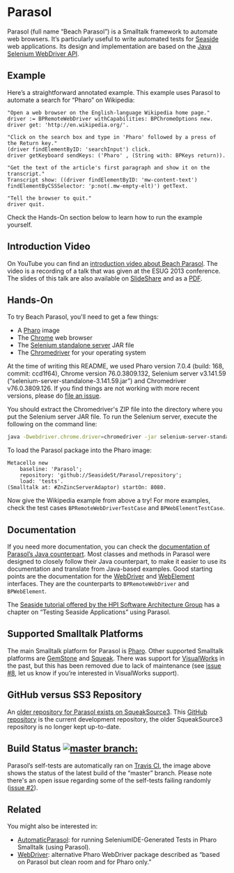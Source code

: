 # Parasol

Parasol (full name “Beach Parasol”) is a Smalltalk framework to automate web browsers. It’s particularly useful to write automated tests for [Seaside](https://github.com/SeasideSt/Seaside) web applications. Its design and implementation are based on the [Java Selenium WebDriver API](http://www.seleniumhq.org/projects/webdriver/).


## Example

Here’s a straightforward annotated example. This example uses Parasol to automate a search for “Pharo” on Wikipedia:

```Smalltalk
"Open a web browser on the English-language Wikipedia home page."
driver := BPRemoteWebDriver withCapabilities: BPChromeOptions new.
driver get: 'http://en.wikipedia.org/'.

"Click on the search box and type in 'Pharo' followed by a press of the Return key."
(driver findElementByID: 'searchInput') click.
driver getKeyboard sendKeys: ('Pharo' , (String with: BPKeys return)).

"Get the text of the article's first paragraph and show it on the transcript."
Transcript show: ((driver findElementByID: 'mw-content-text') findElementByCSSSelector: 'p:not(.mw-empty-elt)') getText.

"Tell the browser to quit."
driver quit.
```

Check the Hands-On section below to learn how to run the example yourself.


## Introduction Video

On YouTube you can find an [introduction video about Beach Parasol](https://www.youtube.com/watch?v=CoJ-Wnno6TY). The video is a recording of a talk that was given at the ESUG 2013 conference. The slides of this talk are also available on [SlideShare](https://www.slideshare.net/esug/4-beach-parasol-presentation) and as a [PDF](http://esug.org/data/ESUG2013/1-Mon/04-Beach%20Parasol%20Presentation.pdf).


## Hands-On

To try Beach Parasol, you'll need to get a few things:

- A [Pharo](http://pharo.org) image
- The [Chrome](https://www.google.com/chrome/) web browser
- The [Selenium standalone server](http://docs.seleniumhq.org/download/) JAR file
- The [Chromedriver](https://sites.google.com/a/chromium.org/chromedriver/) for your operating system

At the time of writing this README, we used Pharo version 7.0.4 (build: 168, commit: ccd1f64), Chrome version 76.0.3809.132, Selenium server v3.141.59 (“selenium-server-standalone-3.141.59.jar”) and Chromedriver v76.0.3809.126. If you find things are not working with more recent versions, please do [file an issue](https://github.com/SeasideSt/Parasol/issues).

You should extract the Chromedriver's ZIP file into the directory where you put the Selenium server JAR file. To run the Selenium server, execute the following on the command line:

```bash
java -Dwebdriver.chrome.driver=chromedriver -jar selenium-server-standalone-3.141.59.jar
```

To load the Parasol package into the Pharo image:

```Smalltalk
Metacello new
    baseline: 'Parasol';
    repository: 'github://SeasideSt/Parasol/repository';
    load: 'tests'.
(Smalltalk at: #ZnZincServerAdaptor) startOn: 8080.
```

Now give the Wikipedia example from above a try! For more examples, check the test cases `BPRemoteWebDriverTestCase` and `BPWebElementTestCase`.


## Documentation

If you need more documentation, you can check the [documentation of Parasol’s Java counterpart](http://seleniumhq.github.io/selenium/docs/api/java/). Most classes and methods in Parasol were designed to closely follow their Java counterpart, to make it easier to use its documentation and translate from Java-based examples. Good starting points are the documentation for the [WebDriver](http://seleniumhq.github.io/selenium/docs/api/java/org/openqa/selenium/WebDriver.html) and [WebElement](http://seleniumhq.github.io/selenium/docs/api/java/org/openqa/selenium/WebElement.html) interfaces. They are the counterparts to `BPRemoteWebDriver` and `BPWebElement`.

The [Seaside tutorial offered by the HPI Software Architecture Group](http://www.hpi.uni-potsdam.de/hirschfeld/seaside/tutorial) has a chapter on “Testing Seaside Applications” using Parasol.

## Supported Smalltalk Platforms

The main Smalltalk platform for Parasol is [Pharo](http://pharo.org). Other supported Smalltalk platforms are [GemStone](https://gemtalksystems.com/products/) and [Squeak](http://squeak.org). There was support for [VisualWorks](http://www.cincomsmalltalk.com/main/products/visualworks/) in the past, but this has been removed due to lack of maintenance (see [issue #8](https://github.com/SeasideSt/Parasol/issues/8), let us know if you’re interested in VisualWorks support).


## GitHub versus SS3 Repository

An [older repository for Parasol exists on SqueakSource3](http://ss3.gemstone.com/ss/Parasol.html). This [GitHub repository](https://github.com/SeasideSt/Parasol) is the current development repository, the older SqueakSource3 repository is no longer kept up-to-date.


## Build Status [![master branch:](https://travis-ci.org/SeasideSt/Parasol.svg?branch=master)](https://travis-ci.org/SeasideSt/Parasol/branches)

Parasol’s self-tests are automatically ran on [Travis CI](https://travis-ci.org/SeasideSt/Parasol/branches), the image above shows the status of the latest build of the “master” branch. Please note there's an open issue regarding some of the self-tests failing randomly ([issue #2](https://github.com/SeasideSt/Parasol/issues/2)).


## Related

You might also be interested in:

- [AutomaticParasol](https://github.com/nymch/AutomaticParasol): for running SeleniumIDE-Generated Tests in Pharo Smalltalk (using Parasol).
- [WebDriver](http://smalltalkhub.com/#!/~TorstenBergmann/WebDriver): alternative Pharo WebDriver package described as “based on Parasol but clean room and for Pharo only.”